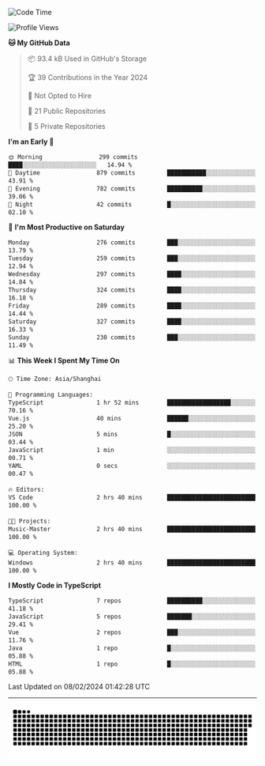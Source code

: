 <!--
<picture>
  <source
    srcset="https://github-readme-stats.vercel.app/api?username=kevinxft&show_icons=true&theme=dark"
    media="(prefers-color-scheme: dark)"
  />
  <source
    srcset="https://github-readme-stats.vercel.app/api?username=kevinxft&show_icons=true"
    media="(prefers-color-scheme: light), (prefers-color-scheme: no-preference)"
  />
  <img src="https://github-readme-stats.vercel.app/api?username=kevinxft&show_icons=true" />
</picture>
-->

<!--START_SECTION:waka-->
![Code Time](http://img.shields.io/badge/Code%20Time-1%2C454%20hrs%209%20mins-blue)

![Profile Views](http://img.shields.io/badge/Profile%20Views-0-blue)

**🐱 My GitHub Data** 

> 📦 93.4 kB Used in GitHub's Storage 
 > 
> 🏆 39 Contributions in the Year 2024
 > 
> 🚫 Not Opted to Hire
 > 
> 📜 21 Public Repositories 
 > 
> 🔑 5 Private Repositories 
 > 
**I'm an Early 🐤** 

```text
🌞 Morning                299 commits         ████░░░░░░░░░░░░░░░░░░░░░   14.94 % 
🌆 Daytime                879 commits         ███████████░░░░░░░░░░░░░░   43.91 % 
🌃 Evening                782 commits         ██████████░░░░░░░░░░░░░░░   39.06 % 
🌙 Night                  42 commits          █░░░░░░░░░░░░░░░░░░░░░░░░   02.10 % 
```
📅 **I'm Most Productive on Saturday** 

```text
Monday                   276 commits         ███░░░░░░░░░░░░░░░░░░░░░░   13.79 % 
Tuesday                  259 commits         ███░░░░░░░░░░░░░░░░░░░░░░   12.94 % 
Wednesday                297 commits         ████░░░░░░░░░░░░░░░░░░░░░   14.84 % 
Thursday                 324 commits         ████░░░░░░░░░░░░░░░░░░░░░   16.18 % 
Friday                   289 commits         ████░░░░░░░░░░░░░░░░░░░░░   14.44 % 
Saturday                 327 commits         ████░░░░░░░░░░░░░░░░░░░░░   16.33 % 
Sunday                   230 commits         ███░░░░░░░░░░░░░░░░░░░░░░   11.49 % 
```


📊 **This Week I Spent My Time On** 

```text
🕑︎ Time Zone: Asia/Shanghai

💬 Programming Languages: 
TypeScript               1 hr 52 mins        ██████████████████░░░░░░░   70.16 % 
Vue.js                   40 mins             ██████░░░░░░░░░░░░░░░░░░░   25.20 % 
JSON                     5 mins              █░░░░░░░░░░░░░░░░░░░░░░░░   03.44 % 
JavaScript               1 min               ░░░░░░░░░░░░░░░░░░░░░░░░░   00.71 % 
YAML                     0 secs              ░░░░░░░░░░░░░░░░░░░░░░░░░   00.47 % 

🔥 Editors: 
VS Code                  2 hrs 40 mins       █████████████████████████   100.00 % 

🐱‍💻 Projects: 
Music-Master             2 hrs 40 mins       █████████████████████████   100.00 % 

💻 Operating System: 
Windows                  2 hrs 40 mins       █████████████████████████   100.00 % 
```

**I Mostly Code in TypeScript** 

```text
TypeScript               7 repos             ██████████░░░░░░░░░░░░░░░   41.18 % 
JavaScript               5 repos             ███████░░░░░░░░░░░░░░░░░░   29.41 % 
Vue                      2 repos             ███░░░░░░░░░░░░░░░░░░░░░░   11.76 % 
Java                     1 repo              █░░░░░░░░░░░░░░░░░░░░░░░░   05.88 % 
HTML                     1 repo              █░░░░░░░░░░░░░░░░░░░░░░░░   05.88 % 
```




 Last Updated on 08/02/2024 01:42:28 UTC
<!--END_SECTION:waka-->

---

<picture>
  <source media="(prefers-color-scheme: dark)" srcset="https://raw.githubusercontent.com/kevinxft/kevinxft/output/github-contribution-grid-snake-dark.svg">
  <source media="(prefers-color-scheme: light)" srcset="https://raw.githubusercontent.com/kevinxft/kevinxft/output/github-contribution-grid-snake.svg">
  <img alt="github contribution grid snake animation" src="https://raw.githubusercontent.com/kevinxft/kevinxft/output/github-contribution-grid-snake.svg">
</picture>